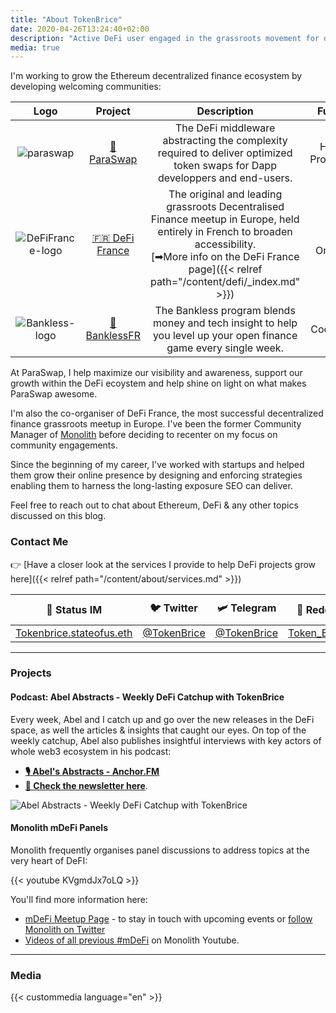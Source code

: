 ```yaml
---
title: "About TokenBrice"
date: 2020-04-26T13:24:40+02:00
description: "Active DeFi user engaged in the grassroots movement for decentralized finance, in France & across Europe."
media: true
---
```


I'm working to grow the Ethereum decentralized finance ecosystem by developing welcoming communities:

|  Logo | Project | Description | Function |
| :---: | :---: | :---: | :---: |
|  ![paraswap](/img/others/paraswap.png) | [💱 ParaSwap](https://paraswap.io) | The DeFi middleware abstracting the complexity required to deliver optimized token swaps for Dapp developpers and end-users. | Head of Propaganda |
|  ![DeFiFrance-logo](/img/others/defifrance.jpg) | [🇫🇷 DeFi France](https://t.me/defifrance) | The original and leading grassroots Decentralised Finance meetup in Europe, held entirely in French to broaden accessibility. <br> [➡More info on the DeFi France page]({{< relref path="/content/defi/_index.md" >}}) | Co-Organiser |
| ![Bankless-logo](/img/others/bankless.jpg) | [💸 BanklessFR](https://banklessfr.substack.com/) | The Bankless program blends money and tech insight to help you level up your open finance game every single week. | Coordinator |

At ParaSwap, I help maximize our visibility and awareness, support our growth within the DeFi ecoystem and help shine on light on what makes ParaSwap awesome.

I'm also the co-organiser of DeFi France, the most successful decentralized finance grassroots meetup in Europe. I've been the former Community Manager of [Monolith](https://monolith.xyz) before deciding to recenter on my focus on community engagements.

Since the beginning of my career, I've worked with startups and helped them grow their online presence by designing and enforcing strategies enabling them to harness the long-lasting exposure SEO can deliver.

Feel free to reach out to chat about Ethereum, DeFi & any other topics discussed on this blog.

### Contact Me

👉 [Have a closer look at the services I provide to help DeFi projects grow here]({{< relref path="/content/about/services.md" >}})

|  🌟 Status IM | 🐦 Twitter | 🛩 Telegram | 👾 Reddit | 📧 Mail |
| :---: | :---: | :---: | :---: | :---: |
|  [Tokenbrice.stateofus.eth](https://join.status.im/user/tokenbrice.stateofus.eth) | [@TokenBrice](https://twitter.com/tokenbrice) | [@TokenBrice](https://t.me/tokenbrice) | [Token_Brice](https://www.reddit.com/user/Token_Brice) | [Here](mailto:me@tokenbrice.com)

---

### Projects

#### Podcast: Abel Abstracts - Weekly DeFi Catchup with TokenBrice

Every week, Abel and I catch up and go over the new releases in the DeFi space, as well the articles & insights that caught our eyes. On top of the weekly catchup, Abel also publishes insightful interviews with key actors of whole web3 ecosystem in his podcast: 
- **[🎙 Abel's Abstracts - Anchor.FM](https://anchor.fm/abelsabstracts)**  
- **[📧 Check the newsletter here](https://abelsabstracts.substack.com/)**.

![Abel Abstracts - Weekly DeFi Catchup with TokenBrice](/img/others/abel-abstracts.jpeg)

#### Monolith mDeFi Panels

Monolith frequently organises panel discussions to address topics at the very heart of DeFI:

{{< youtube KVgmdJx7oLQ >}}

You'll find more information here:
- [mDeFi Meetup Page](https://www.meetup.com/monolith/) - to stay in touch with upcoming events or [follow Monolith on Twitter](https://twitter.com/monolith_web3/)
- [Videos of all previous #mDeFi](https://www.youtube.com/playlist?list=PLimDUDoPGQcmP7E4KKBi8BzMt7gk9izJU) on Monolith Youtube.

---

### Media

{{< custommedia language="en" >}}
